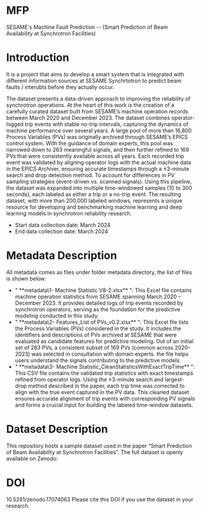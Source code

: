 # MFP
SESAME's Machine Fault Prediction -- (Smart Prediction of Beam Availability at Synchrotron Facilities)

# Introduction
It is a project that aims to develop a smart system  that is integrated with different information sources at SESAME Synchrtotron to predict beam faults / interubts before they actually occur.

The dataset presents a data-driven approach to improving the reliability of synchrotron operations. At the heart of this work is the creation of a carefully curated dataset built from SESAME’s machine operation records between March 2020 and December 2023. The dataset combines operator-logged trip events with stable no-trip intervals, capturing the dynamics of machine performance over several years. A large pool of more than 16,800 Process Variables (PVs) was originally archived through SESAME’s EPICS control system. With the guidance of domain experts, this pool was narrowed down to 263 meaningful signals, and then further refined to 169 PVs that were consistently available across all years. Each recorded trip event was validated by aligning operator logs with the actual machine data in the EPICS Archiver, ensuring accurate timestamps through a ±3-minute search and drop detection method. To account for differences in PV sampling strategies (event-driven vs. scanned signals). Using this pipeline, the dataset was expanded into multiple time-windowed samples (10 to 300 seconds), each labeled as either a trip or a no-trip event. The resulting dataset, with more than 200,000 labeled windows, represents a unique resource for developing and benchmarking machine learning and deep learning models in synchrotron reliability research.

- Start data collection date:  March 2024 
- End data collection date:  March 2024 

# Metadata Description

All metadata comes as files under folder metadata directory, the list of files is shown below: 
<ul>
  <li>" **metadata\1- Machine Statistic V8-2.xlsx** ": This Excel file contains machine operation statistics from SESAME spanning March 2020 – December 2023. It provides detailed logs of trip events recorded by synchrotron operators, serving as the foundation for the predictive modeling conducted in this study.</li>
  <li>" **metadata\2- Features_List of PVs_v0.2.xlsx** ": This Excel file lists the Process Variables (PVs) considered in the study. It includes the identifiers and descriptions of PVs archived at SESAME that were evaluated as candidate features for predictive modeling. Out of an initial set of 263 PVs, a consistent subset of 169 PVs (common across 2020–2023) was selected in consultation with domain experts. the file helps users understand the signals contributing to the predictive models.</li>
  <li>" **metadata\3- Machine Statistic_CleanStatisticsWithExactTripTime** ": This CSV file contains the validated trip statistics with exact timestamps refined from operator logs. Using the ±3-minute search and largest-drop method described in the paper, each trip time was corrected to align with the true event captured in the PV data. This cleaned dataset ensures accurate alignment of trip events with corresponding PV signals and forms a crucial input for building the labeled time-window datasets.</li>
</ul>

# Dataset Description

This repository hosts a sample dataset used in the paper “Smart Prediction of Beam Availability at Synchrotron Facilities”.
The full dataset is openly available on Zenodo:

# DOI

10.5281/zenodo.17074063
Please cite this DOI if you use the dataset in your research.



